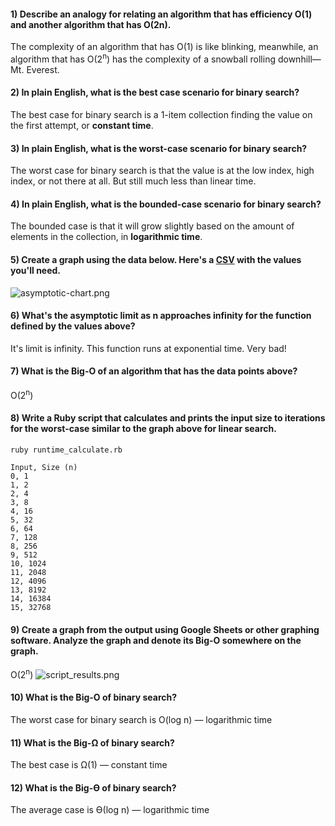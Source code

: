 #### 1) Describe an analogy for relating an algorithm that has efficiency O(1) and another algorithm that has O(2n).
The complexity of an algorithm that has O(1) is like blinking, meanwhile, an algorithm that has O(2<sup>n</sup>) has the complexity of a snowball rolling downhill— Mt. Everest.

#### 2) In plain English, what is the best case scenario for binary search?
The best case for binary search is a 1-item collection finding the value on the first attempt, or **constant time**.

#### 3) In plain English, what is the worst-case scenario for binary search?
The worst case for binary search is that the value is at the low index, high index, or not there at all. But still much less than linear time.

#### 4) In plain English, what is the bounded-case scenario for binary search?
The bounded case is that it will grow slightly based on the amount of elements in the collection, in **logarithmic time**.

#### 5) Create a graph using the data below. Here's a [CSV](https://bloc-global-assets.s3.amazonaws.com/images-SET/algorithms/loglinear_intro.csv) with the values you'll need.
![asymptotic-chart.png](https://cldup.com/f3FVBbnJBT.png)

#### 6) What's the asymptotic limit as n approaches infinity for the function defined by the values above?
It's limit is infinity. This function runs at exponential time. Very bad!

#### 7) What is the Big-O of an algorithm that has the data points above?
O(2<sup>n</sup>)

#### 8) Write a Ruby script that calculates and prints the input size to iterations for the worst-case similar to the graph above for linear search.
`ruby runtime_calculate.rb`
```
Input, Size (n)
0, 1
1, 2
2, 4
3, 8
4, 16
5, 32
6, 64
7, 128
8, 256
9, 512
10, 1024
11, 2048
12, 4096
13, 8192
14, 16384
15, 32768
```

#### 9) Create a graph from the output using Google Sheets or other graphing software. Analyze the graph and denote its Big-O somewhere on the graph.
O(2<sup>n</sup>)
![script_results.png](https://cldup.com/Gt6r6-sw_V.png)

#### 10) What is the Big-O of binary search?
The worst case for binary search is O(log n) — logarithmic time

#### 11) What is the Big-Ω of binary search?
The best case is Ω(1) — constant time

#### 12) What is the Big-Ө of binary search?
The average case is Ө(log n) — logarithmic time